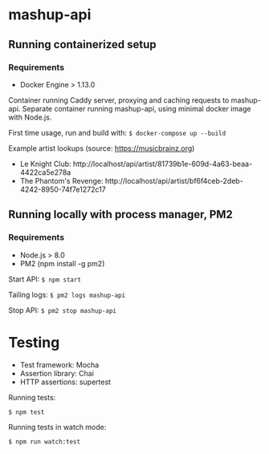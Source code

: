 # mashup-api

## Running containerized setup

### Requirements
* Docker Engine > 1.13.0

Container running Caddy server, proxying and caching requests to mashup-api.
Separate container running mashup-api, using minimal docker image with Node.js.

First time usage, run and build with:
`$ docker-compose up --build`

Example artist lookups (source: https://musicbrainz.org)
- Le Knight Club: http://localhost/api/artist/81739b1e-609d-4a63-beaa-4422ca5e278a
- The Phantom's Revenge: http://localhost/api/artist/bf6f4ceb-2deb-4242-8950-74f7e1272c17

## Running locally with process manager, PM2

### Requirements
* Node.js > 8.0
* PM2 (npm install -g pm2)

Start API:
`$ npm start`

Tailing logs:
`$ pm2 logs mashup-api`

Stop API:
`$ pm2 stop mashup-api`

# Testing
- Test framework: Mocha
- Assertion library: Chai
- HTTP assertions: supertest

Running tests:

`$ npm test`

Running tests in watch mode:

`$ npm run watch:test`